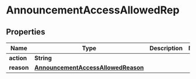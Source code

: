 

# AnnouncementAccessAllowedRep


## Properties

| Name | Type | Description | Notes |
|------------ | ------------- | ------------- | -------------|
|**action** | **String** |  |  |
|**reason** | [**AnnouncementAccessAllowedReason**](AnnouncementAccessAllowedReason.md) |  |  |



